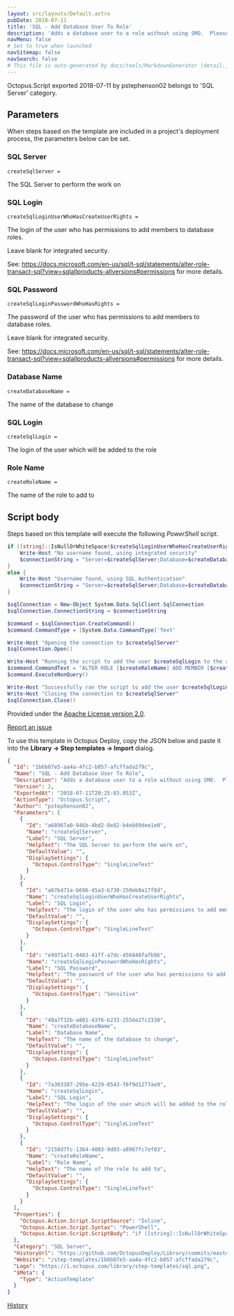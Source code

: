 ```yaml
---
layout: src/layouts/Default.astro
pubDate: 2018-07-11
title: 'SQL - Add Database User To Role'
description: 'Adds a database user to a role without using SMO.  Please note: this is NOT for server roles or server users.'
navMenu: false
# Set to true when launched
navSitemap: false
navSearch: false
# This file is auto-generated by docs/tools/MarkdownGenerator (detail.js)
---
```


Octopus.Script exported 2018-07-11 by pstephenson02 belongs to 'SQL Server' category.

## Parameters

When steps based on the template are included in a project's deployment process, the parameters below can be set.


<div class="param">

### SQL Server

`createSqlServer = `

The SQL Server to perform the work on

</div>
        
<div class="param">

### SQL Login

`createSqlLoginUserWhoHasCreateUserRights = `

The login of the user who has permissions to add members to database roles.

Leave blank for integrated security.

See: https://docs.microsoft.com/en-us/sql/t-sql/statements/alter-role-transact-sql?view=sqlallproducts-allversions#permissions for more details.

</div>
        
<div class="param">

### SQL Password

`createSqlLoginPasswordWhoHasRights = `

The password of the user who has permissions to add members to database roles.

Leave blank for integrated security.

See: https://docs.microsoft.com/en-us/sql/t-sql/statements/alter-role-transact-sql?view=sqlallproducts-allversions#permissions for more details.

</div>
        
<div class="param">

### Database Name

`createDatabaseName = `

The name of the database to change

</div>
        
<div class="param">

### SQL Login

`createSqlLogin = `

The login of the user which will be added to the role

</div>
        
<div class="param">

### Role Name

`createRoleName = `

The name of the role to add to

</div>
        

## Script body

Steps based on this template will execute the following *PowerShell* script.

```powershell
if ([string]::IsNullOrWhiteSpace($createSqlLoginUserWhoHasCreateUserRights) -eq $true){
	Write-Host "No username found, using integrated security"
    $connectionString = "Server=$createSqlServer;Database=$createDatabaseName;integrated security=true;"
}
else {
	Write-Host "Username found, using SQL Authentication"
    $connectionString = "Server=$createSqlServer;Database=$createDatabaseName;User ID=$createSqlLoginUserWhoHasCreateUserRights;Password=$createSqlLoginPasswordWhoHasRights;"
}

$sqlConnection = New-Object System.Data.SqlClient.SqlConnection
$sqlConnection.ConnectionString = $connectionString

$command = $sqlConnection.CreateCommand()
$command.CommandType = [System.Data.CommandType]'Text'

Write-Host "Opening the connection to $createSqlServer"
$sqlConnection.Open()

Write-Host "Running the script to add the user $createSqlLogin to the role $createRoleName"
$command.CommandText = "ALTER ROLE [$createRoleName] ADD MEMBER [$createSqlLogin]"            
$command.ExecuteNonQuery()

Write-Host "Successfully ran the script to add the user $createSqlLogin to the role $createRoleName"
Write-Host "Closing the connection to $createSqlServer"
$sqlConnection.Close()
```

Provided under the [Apache License version 2.0](https://github.com/OctopusDeploy/Library/blob/master/LICENSE.txt).

[Report an issue](https://github.com/OctopusDeploy/Library/issues/new?assignees=&labels=&projects=&template=bug-report.yml&title=Issue%20with%20SQL%20-%20Add%20Database%20User%20To%20Role&step-template=SQL%20-%20Add%20Database%20User%20To%20Role)

<div class="get-json">

To use this template in Octopus Deploy, copy the JSON below and paste it into the **Library → Step templates → Import** dialog.

```json
{
  "Id": "1b6b07e5-aa4a-4fc2-b057-afcffada279c",
  "Name": "SQL - Add Database User To Role",
  "Description": "Adds a database user to a role without using SMO.  Please note: this is NOT for server roles or server users.",
  "Version": 2,
  "ExportedAt": "2018-07-11T20:25:03.053Z",
  "ActionType": "Octopus.Script",
  "Author": "pstephenson02",
  "Parameters": [
    {
      "Id": "a68967a0-946b-4bd2-8e82-b4eb89dee1e0",
      "Name": "createSqlServer",
      "Label": "SQL Server",
      "HelpText": "The SQL Server to perform the work on",
      "DefaultValue": "",
      "DisplaySettings": {
        "Octopus.ControlType": "SingleLineText"
      }
    },
    {
      "Id": "a67b471a-b696-45a3-b730-250eb0a17f8d",
      "Name": "createSqlLoginUserWhoHasCreateUserRights",
      "Label": "SQL Login",
      "HelpText": "The login of the user who has permissions to add members to database roles.\n\nLeave blank for integrated security.\n\nSee: https://docs.microsoft.com/en-us/sql/t-sql/statements/alter-role-transact-sql?view=sqlallproducts-allversions#permissions for more details.",
      "DefaultValue": "",
      "DisplaySettings": {
        "Octopus.ControlType": "SingleLineText"
      }
    },
    {
      "Id": "e9971a71-0483-41ff-a7dc-456848fafb96",
      "Name": "createSqlLoginPasswordWhoHasRights",
      "Label": "SQL Password",
      "HelpText": "The password of the user who has permissions to add members to database roles.\n\nLeave blank for integrated security.\n\nSee: https://docs.microsoft.com/en-us/sql/t-sql/statements/alter-role-transact-sql?view=sqlallproducts-allversions#permissions for more details.",
      "DefaultValue": "",
      "DisplaySettings": {
        "Octopus.ControlType": "Sensitive"
      }
    },
    {
      "Id": "40a7f32b-a801-43f6-b233-2556e27c2338",
      "Name": "createDatabaseName",
      "Label": "Database Name",
      "HelpText": "The name of the database to change",
      "DefaultValue": "",
      "DisplaySettings": {
        "Octopus.ControlType": "SingleLineText"
      }
    },
    {
      "Id": "7a303387-295e-4229-8543-f6f9d1277ae9",
      "Name": "createSqlLogin",
      "Label": "SQL Login",
      "HelpText": "The login of the user which will be added to the role",
      "DefaultValue": "",
      "DisplaySettings": {
        "Octopus.ControlType": "SingleLineText"
      }
    },
    {
      "Id": "2158d7fc-1364-4003-9d03-a8967fc7ef03",
      "Name": "createRoleName",
      "Label": "Role Name",
      "HelpText": "The name of the role to add to",
      "DefaultValue": "",
      "DisplaySettings": {
        "Octopus.ControlType": "SingleLineText"
      }
    }
  ],
  "Properties": {
    "Octopus.Action.Script.ScriptSource": "Inline",
    "Octopus.Action.Script.Syntax": "PowerShell",
    "Octopus.Action.Script.ScriptBody": "if ([string]::IsNullOrWhiteSpace($createSqlLoginUserWhoHasCreateUserRights) -eq $true){\n\tWrite-Host \"No username found, using integrated security\"\n    $connectionString = \"Server=$createSqlServer;Database=$createDatabaseName;integrated security=true;\"\n}\nelse {\n\tWrite-Host \"Username found, using SQL Authentication\"\n    $connectionString = \"Server=$createSqlServer;Database=$createDatabaseName;User ID=$createSqlLoginUserWhoHasCreateUserRights;Password=$createSqlLoginPasswordWhoHasRights;\"\n}\n\n$sqlConnection = New-Object System.Data.SqlClient.SqlConnection\n$sqlConnection.ConnectionString = $connectionString\n\n$command = $sqlConnection.CreateCommand()\n$command.CommandType = [System.Data.CommandType]'Text'\n\nWrite-Host \"Opening the connection to $createSqlServer\"\n$sqlConnection.Open()\n\nWrite-Host \"Running the script to add the user $createSqlLogin to the role $createRoleName\"\n$command.CommandText = \"ALTER ROLE [$createRoleName] ADD MEMBER [$createSqlLogin]\"            \n$command.ExecuteNonQuery()\n\nWrite-Host \"Successfully ran the script to add the user $createSqlLogin to the role $createRoleName\"\nWrite-Host \"Closing the connection to $createSqlServer\"\n$sqlConnection.Close()"
  },
  "Category": "SQL Server",
  "HistoryUrl": "https://github.com/OctopusDeploy/Library/commits/master/step-templates//opt/buildagent/work/75443764cd38076d/step-templates/sql-add-database-user-to-role.json",
  "Website": "/step-templates/1b6b07e5-aa4a-4fc2-b057-afcffada279c",
  "Logo": "https://i.octopus.com/library/step-templates/sql.png",
  "$Meta": {
    "Type": "ActionTemplate"
  }
}
```

[History](https://github.com/OctopusDeploy/Library/commits/master/step-templates/https://github.com/OctopusDeploy/Library/commits/master/step-templates//opt/buildagent/work/75443764cd38076d/step-templates/sql-add-database-user-to-role.json)

</div>
